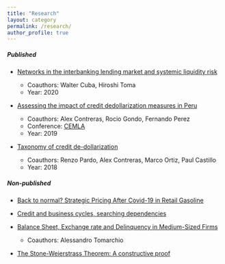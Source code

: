 ```yaml
---
title: "Research"
layout: category
permalink: /research/
author_profile: true
---
```


##### Published

- [Networks in the interbanking lending market and systemic liquidity risk](https://www.bcrp.gob.pe/docs/Publicaciones/Documentos-de-Trabajo/2020/documento-de-trabajo-005-2020.pdf)
    - Coauthors: Walter Cuba, Hiroshi Toma
    - Year: 2020

- [Assessing the impact of credit dedollarization measures in Peru](https://www.bcrp.gob.pe/docs/Publicaciones/Documentos-de-Trabajo/2019/documento-de-trabajo-005-2019.pdf)
    - Coauthors: Alex Contreras, Rocio Gondo, Fernando Perez
    - Conference: [CEMLA](https://www.cemla.org/actividades/2019-final/2019-02-CEMLA-BCE-FRBNY-BCRP/Session%202%20Gondo%20Presentation.pdf)
    - Year: 2019

- [Taxonomy of credit de-dollarization](https://www.bcrp.gob.pe/docs/Publicaciones/Revista-Moneda/moneda-174/moneda-174-01.pdf)
    - Coauthors: Renzo Pardo, Alex Contreras, Marco Ortiz, Paul Castillo
    - Year: 2018

##### Non-published

- [Back to normal? Strategic Pricing After Covid-19 in Retail Gasoline](https://erick11293.github.io/assets/files/non-published/retail_gasoline.pdf)

- [Credit and business cycles, searching dependencies](https://erick11293.github.io/assets/files/non-published/credit_cycles.pdf)

- [Balance Sheet, Exchange rate and Delinquency in Medium-Sized Firms](https://erick11293.github.io/assets/files/non-published/exchange_rate_and_delinquency.pdf)
    - Coauthors: Alessandro Tomarchio

- [The Stone-Weierstrass Theorem: A constructive proof](https://erick11293.github.io/assets/files/non-published/stw.pdf)
